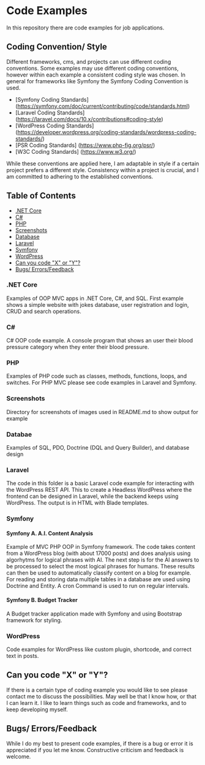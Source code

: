 
# Code Examples 

In this repository there are code examples for job applications. 

## Coding Convention/ Style 

Different frameworks, cms, and projects can use different coding conventions. Some examples may use different coding conventions, however within each example a consistent coding style was chosen. In general for frameworks like Symfony the Symfony Coding Convention is used.

- [Symfony Coding Standards] (https://symfony.com/doc/current/contributing/code/standards.html)
- [Laravel Coding Standards] (https://laravel.com/docs/10.x/contributions#coding-style) 
- [WordPress Coding Standards] (https://developer.wordpress.org/coding-standards/wordpress-coding-standards/)
- [PSR Coding Standards] (https://www.php-fig.org/psr/)
- [W3C Coding Standards] (https://www.w3.org/)

While these conventions are applied here, I am adaptable in style if a certain project prefers a different style. Consistency within a project is crucial, and I am committed to adhering to the established conventions.
  
## Table of Contents

- [.NET Core](#net-core)
- [C#](#c)
- [PHP](#php)
- [Screenshots](#screenshots)
- [Database](#database)
- [Laravel](#laravel)
- [Symfony](#symfony)
- [WordPress](#wordpress)
- [Can you code "X" or "Y"?](#can-you-code-x-or-y)
- [Bugs/ Errors/Feedback](#bugs-errors-feedback)

### .NET Core

Examples of OOP MVC apps in .NET Core, C#, and SQL. First example shows a simple website with jokes database, user registration and login, CRUD and search operations. 

### C#

C# OOP code example. A console program that shows an user their blood pressure category when they enter their blood pressure.

### PHP

Examples of PHP code such as classes, methods,  functions, loops, and switches. For PHP MVC please see code examples in Laravel and Symfony.

### Screenshots

Directory for screenshots of images used in README.md to show output for example

### Databae

Examples of SQL, PDO, Doctrine (DQL and Query Builder), and database design

### Laravel

The code in this folder is a basic Laravel code example for interacting with the WordPress REST API. This to create a Headless WordPress where the frontend can be designed in Laravel, while the backend keeps using WordPress. The output is in HTML with Blade templates.

### Symfony

#### Symfony A. A.I. Content Analysis

  Example of MVC PHP OOP in Symfony framework. The code takes content from a WordPress blog (with about 17000 posts)     and does analysis using algorhytms for logical phrases with AI. The next step is for the AI answers to be processed to select the most logical phrases for humans. These results can then be used to automatically classify content on a blog for example. For reading and storing data multiple tables in a database are used using Doctrine and Entity. A cron Command is used to run on regular intervals. 


#### Symfony B. Budget Tracker

A Budget tracker application made with Symfony and using Bootstrap framework for styling.

### WordPress

Code examples for WordPress like custom plugin, shortcode, and correct text in posts.

## Can you code "X" or "Y"?

If there is a certain type of coding example you would like to see please contact me to discuss the possibilities.
May well be that I know how, or that I can learn it. I like to learn things such as code and frameworks, and to keep developing myself.

## Bugs/ Errors/Feedback

While I do my best to present code examples, if there is a bug or error it is appreciated if you let me know. 
Constructive criticism and feedback is welcome. 







